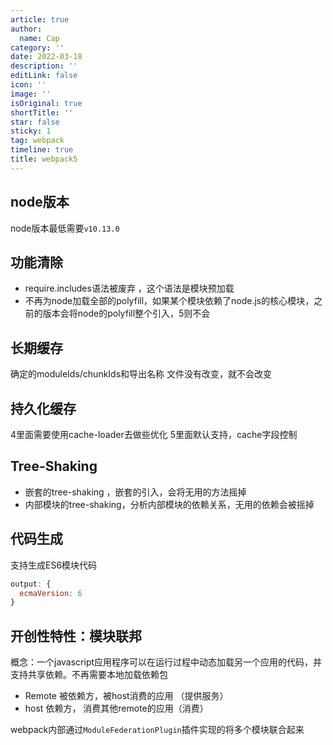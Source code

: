 ```yaml
---
article: true
author:
  name: Cap
category: ''
date: 2022-03-18
description: ''
editLink: false
icon: ''
image: ''
isOriginal: true
shortTitle: ''
star: false
sticky: 1
tag: webpack
timeline: true
title: webpack5
---
```





## node版本

node版本最低需要`v10.13.0`

## 功能清除

- require.includes语法被废弃 ，这个语法是模块预加载
- 不再为node加载全部的polyfill，如果某个模块依赖了node.js的核心模块，之前的版本会将node的polyfill整个引入，5则不会  

## 长期缓存

 确定的moduleIds/chunkIds和导出名称
文件没有改变，就不会改变

## 持久化缓存

4里面需要使用cache-loader去做些优化
5里面默认支持，cache字段控制

## Tree-Shaking

- 嵌套的tree-shaking ，嵌套的引入，会将无用的方法摇掉
- 内部模块的tree-shaking，分析内部模块的依赖关系，无用的依赖会被摇掉 

## 代码生成

支持生成ES6模块代码

```javascript
output: {
  ecmaVersion: 6
}
```

## 开创性特性：模块联邦

概念：一个javascript应用程序可以在运行过程中动态加载另一个应用的代码，并支持共享依赖。不再需要本地加载依赖包

- Remote 被依赖方，被host消费的应用 （提供服务）
- host 依赖方， 消费其他remote的应用（消费）

webpack内部通过`ModuleFederationPlugin`插件实现的将多个模块联合起来